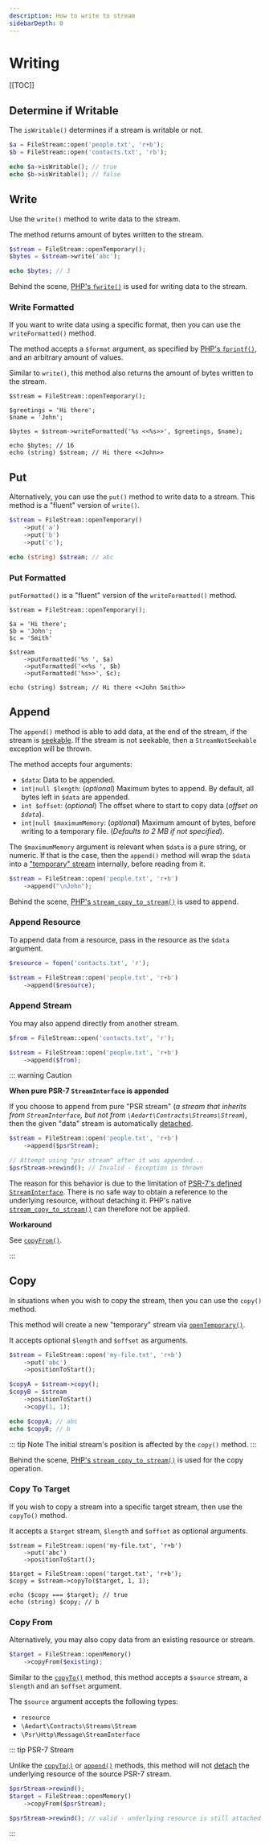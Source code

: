 ```yaml
---
description: How to write to stream
sidebarDepth: 0
---
```


# Writing

[[TOC]]

## Determine if Writable

The `isWritable()` determines if a stream is writable or not.

```php
$a = FileStream::open('people.txt', 'r+b');
$b = FileStream::open('contacts.txt', 'rb');

echo $a->isWritable(); // true
echo $b->isWritable(); // false
```

## Write

Use the `write()` method to write data to the stream.

The method returns amount of bytes written to the stream.

```php
$stream = FileStream::openTemporary();
$bytes = $stream->write('abc');

echo $bytes; // 3
```

Behind the scene, [PHP's `fwrite()`](https://www.php.net/manual/en/function.fwrite.php) is used for writing data to the stream.

### Write Formatted

If you want to write data using a specific format, then you can use the `writeFormatted()` method.

The method accepts a `$format` argument, as specified by [PHP's `fprintf()`](https://www.php.net/manual/en/function.fprintf), and an arbitrary amount of values.

Similar to `write()`, this method also returns the amount of bytes written to the stream.

```php{6}
$stream = FileStream::openTemporary();

$greetings = 'Hi there';
$name = 'John';

$bytes = $stream->writeFormatted('%s <<%s>>', $greetings, $name);

echo $bytes; // 16
echo (string) $stream; // Hi there <<John>>
```

## Put

Alternatively, you can use the `put()` method to write data to a stream.
This method is a "fluent" version of `write()`.

```php
$stream = FileStream::openTemporary()
    ->put('a')
    ->put('b')
    ->put('c');

echo (string) $stream; // abc
```

### Put Formatted

`putFormatted()` is a "fluent" version of the `writeFormatted()` method.

```php{8-10}
$stream = FileStream::openTemporary();

$a = 'Hi there';
$b = 'John';
$c = 'Smith'

$stream
    ->putFormatted('%s ', $a)
    ->putFormatted('<<%s ', $b)
    ->putFormatted('%s>>', $c);

echo (string) $stream; // Hi there <<John Smith>>
```

## Append

The `append()` method is able to add data, at the end of the stream, if the stream is [seekable](./seeking.md#determine-if-seekable).
If the stream is not seekable, then a `StreamNotSeekable` exception will be thrown.

The method accepts four arguments:

* `$data`: Data to be appended.
* `int|null $length`: (_optional_) Maximum bytes to append. By default, all bytes left in `$data` are appended.
* `int $offset`: (_optional_) The offset where to start to copy data (_offset on `$data`_).
* `int|null $maximumMemory`: (_optional_) Maximum amount of bytes, before writing to a temporary file. (_Defaults to 2 MB if not specified_).

The `$maximumMemory` argument is relevant when `$data` is a pure string, or numeric.
If that is the case, then the `append()` method will wrap the `$data` into a ["temporary" stream](./open-close.md#temporary) internally, before reading from it. 

```php
$stream = FileStream::open('people.txt', 'r+b')
    ->append("\nJohn");
```

Behind the scene, [PHP's `stream_copy_to_stream()`](https://www.php.net/manual/en/function.stream-copy-to-stream.php) is used to append.

### Append Resource

To append data from a resource, pass in the resource as the `$data` argument.

```php
$resource = fopen('contacts.txt', 'r');

$stream = FileStream::open('people.txt', 'r+b')
    ->append($resource);
```

### Append Stream

You may also append directly from another stream.

```php
$from = FileStream::open('contacts.txt', 'r');

$stream = FileStream::open('people.txt', 'r+b')
    ->append($from);
```

::: warning Caution

**When pure PSR-7 `StreamInterface` is appended**

If you choose to append from pure "PSR stream" (_a stream that inherits from `StreamInterface`, but not from `\Aedart\Contracts\Streams\Stream`_), then the given "data" stream is automatically [detached](./open-close.md#detaching-resource). 

```php
$stream = FileStream::open('people.txt', 'r+b')
    ->append($psrStream);

// Attempt using "psr stream" after it was appended...
$psrStream->rewind(); // Invalid - Exception is thrown
```

The reason for this behavior is due to the limitation of [PSR-7's defined `StreamInterface`](https://www.php-fig.org/psr/psr-7/#34-psrhttpmessagestreaminterface).
There is no safe way to obtain a reference to the underlying resource, without detaching it.
PHP's native [`stream_copy_to_stream()`](https://www.php.net/manual/en/function.stream-copy-to-stream.php) can therefore not be applied.

**Workaround**

See [`copyFrom()`](#copy-from).

:::

## Copy

In situations when you wish to copy the stream, then you can use the `copy()` method.

This method will create a new "temporary" stream via [`openTemporary()`](./open-close.md#temporary).

It accepts optional `$length` and `$offset` as arguments.

```php
$stream = FileStream::open('my-file.txt', 'r+b')
    ->put('abc')
    ->positionToStart();

$copyA = $stream->copy();
$copyB = $stream
    ->positionToStart()
    ->copy(1, 1);

echo $copyA; // abc
echo $copyB; // b
```

::: tip Note
The initial stream's position is affected by the `copy()` method. 
:::

Behind the scene, [PHP's `stream_copy_to_stream()`](https://www.php.net/manual/en/function.stream-copy-to-stream.php) is used for the copy operation.

### Copy To Target

If you wish to copy a stream into a specific target stream, then use the `copyTo()` method.

It accepts a `$target` stream, `$length` and `$offset` as optional arguments.

```php{6}
$stream = FileStream::open('my-file.txt', 'r+b')
    ->put('abc')
    ->positionToStart();

$target = FileStream::open('target.txt', 'r+b');
$copy = $stream->copyTo($target, 1, 1);

echo ($copy === $target); // true
echo (string) $copy; // b
```

### Copy From

Alternatively, you may also copy data from an existing resource or stream.

```php
$target = FileStream::openMemory()
    ->copyFrom($existing);
```

Similar to the [`copyTo()`](#copy-to-target) method, this method accepts a `$source` stream, a `$length` and an `$offset` argument.

The `$source` argument accepts the following types:

* `resource`
* `\Aedart\Contracts\Streams\Stream`
* `\Psr\Http\Message\StreamInterface`

::: tip PSR-7 Stream

Unlike the [`copyTo()`](#copy) or [`append()`](#append) methods, this method will not [detach](./open-close.md#detaching-resource) the underlying resource of the source PSR-7 stream.

```php
$psrStream->rewind();
$target = FileStream::openMemory()
    ->copyFrom($psrStream);

$psrStream->rewind(); // valid - underlying resource is still attached
```

:::